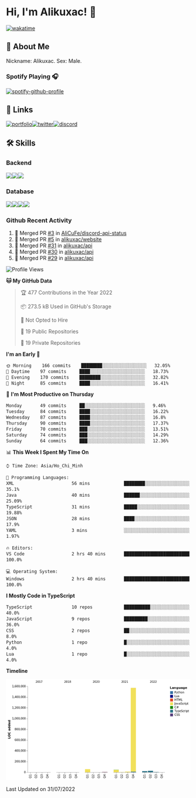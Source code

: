 # Hi, I'm Alikuxac! 👋
[![wakatime](https://wakatime.com/badge/user/f351a39f-05c3-4440-84c7-6444ba23d95e.svg)](https://wakatime.com/@alikuxac)
## 🚀 About Me
Nickname: Alikuxac.
Sex: Male.

### Spotify Playing 🎧
[![spotify-github-profile](https://spotify-github-profile.vercel.app/api/view?uid=1ug46od67cxvdqjx4zr7l33i4&cover_image=true&theme=natemoo-re&bar_color=53b14f&bar_color_cover=false)](https://open.spotify.com/user/1ug46od67cxvdqjx4zr7l33i4)

## 🔗 Links
[![portfolio][portfolio-badge]][website-link][![twitter][twitter-badge]][twitter-link][![discord][discord-badge]][discord-link]

## 🛠 Skills
<!---### Frontend--->

### Backend
[![](https://img.shields.io/badge/C%23-239120?style=for-the-badge&logo=c-sharp&logoColor=white)]()[![](https://img.shields.io/badge/JavaScript-F7DF1E?style=for-the-badge&logo=javascript&logoColor=black)]()[![](https://img.shields.io/badge/TypeScript-007ACC?style=for-the-badge&logo=typescript&logoColor=white)]()
### Database
[![](https://img.shields.io/badge/MySQL-00000F?style=for-the-badge&logo=mysql&logoColor=white)]()[![](https://img.shields.io/badge/MongoDB-4EA94B?style=for-the-badge&logo=mongodb&logoColor=white)]()[![](https://img.shields.io/badge/PostgreSQL-316192?style=for-the-badge&logo=postgresql&logoColor=white)]()[![](https://img.shields.io/badge/Redis-D82C20?style=for-the-badge&logo=RedislogoColor=white)]()
<!---### Tools--->

<!---### Framework--->

### Github Recent Activity
<!--START_SECTION:activity-->
1. 🎉 Merged PR [#3](https://github.com/AliCuFe/discord-api-status/pull/3) in [AliCuFe/discord-api-status](https://github.com/AliCuFe/discord-api-status)
2. 🎉 Merged PR [#5](https://github.com/alikuxac/website/pull/5) in [alikuxac/website](https://github.com/alikuxac/website)
3. 🎉 Merged PR [#31](https://github.com/alikuxac/api/pull/31) in [alikuxac/api](https://github.com/alikuxac/api)
4. 🎉 Merged PR [#30](https://github.com/alikuxac/api/pull/30) in [alikuxac/api](https://github.com/alikuxac/api)
5. 🎉 Merged PR [#29](https://github.com/alikuxac/api/pull/29) in [alikuxac/api](https://github.com/alikuxac/api)
<!--END_SECTION:activity-->

<!--START_SECTION:waka-->
![Profile Views](http://img.shields.io/badge/Profile%20Views-1-blue)

**🐱 My GitHub Data** 

> 🏆 477 Contributions in the Year 2022
 > 
> 📦 273.5 kB Used in GitHub's Storage 
 > 
> 🚫 Not Opted to Hire
 > 
> 📜 19 Public Repositories 
 > 
> 🔑 19 Private Repositories  
 > 
**I'm an Early 🐤** 

```text
🌞 Morning    166 commits    ████████░░░░░░░░░░░░░░░░░   32.05% 
🌆 Daytime    97 commits     ████░░░░░░░░░░░░░░░░░░░░░   18.73% 
🌃 Evening    170 commits    ████████░░░░░░░░░░░░░░░░░   32.82% 
🌙 Night      85 commits     ████░░░░░░░░░░░░░░░░░░░░░   16.41%

```
📅 **I'm Most Productive on Thursday** 

```text
Monday       49 commits     ██░░░░░░░░░░░░░░░░░░░░░░░   9.46% 
Tuesday      84 commits     ████░░░░░░░░░░░░░░░░░░░░░   16.22% 
Wednesday    87 commits     ████░░░░░░░░░░░░░░░░░░░░░   16.8% 
Thursday     90 commits     ████░░░░░░░░░░░░░░░░░░░░░   17.37% 
Friday       70 commits     ███░░░░░░░░░░░░░░░░░░░░░░   13.51% 
Saturday     74 commits     ███░░░░░░░░░░░░░░░░░░░░░░   14.29% 
Sunday       64 commits     ███░░░░░░░░░░░░░░░░░░░░░░   12.36%

```


📊 **This Week I Spent My Time On** 

```text
⌚︎ Time Zone: Asia/Ho_Chi_Minh

💬 Programming Languages: 
XML                      56 mins             ████████░░░░░░░░░░░░░░░░░   35.1% 
Java                     40 mins             ██████░░░░░░░░░░░░░░░░░░░   25.09% 
TypeScript               31 mins             █████░░░░░░░░░░░░░░░░░░░░   19.88% 
JSON                     28 mins             ████░░░░░░░░░░░░░░░░░░░░░   17.9% 
YAML                     3 mins              ░░░░░░░░░░░░░░░░░░░░░░░░░   1.97%

🔥 Editors: 
VS Code                  2 hrs 40 mins       █████████████████████████   100.0%

💻 Operating System: 
Windows                  2 hrs 40 mins       █████████████████████████   100.0%

```

**I Mostly Code in TypeScript** 

```text
TypeScript               10 repos            ██████████░░░░░░░░░░░░░░░   40.0% 
JavaScript               9 repos             █████████░░░░░░░░░░░░░░░░   36.0% 
CSS                      2 repos             ██░░░░░░░░░░░░░░░░░░░░░░░   8.0% 
Python                   1 repo              █░░░░░░░░░░░░░░░░░░░░░░░░   4.0% 
Lua                      1 repo              █░░░░░░░░░░░░░░░░░░░░░░░░   4.0%

```


**Timeline**

![Chart not found](https://raw.githubusercontent.com/alikuxac/alikuxac/master/charts/bar_graph.png) 


 Last Updated on 31/07/2022
<!--END_SECTION:waka-->

<!--- Link definition --->
[website-link]: https://alikuxac.xyz/
[twitter-link]: https://twitter.com/alikuxac
[discord-link]: https://discord.gg/8yfv46W
[kofi-link]: https://ko-fi.com/alikuxac
[Facebook]: https://www.facebook.com/anikuxac

[Instagram]: https://www.instagram.com/alikuxac/

<!--- Badgee Imag --->
[portfolio-badge]: https://img.shields.io/badge/my_portfolio-000?style=for-the-badge&logo=ko-fi&logoColor=white
[twitter-badge]: https://img.shields.io/badge/twitter-1DA1F2?style=for-the-badge&logo=twitter&logoColor=white
[discord-badge]: https://img.shields.io/badge/Discord-7289DA?style=for-the-badge&logo=discord&logoColor=white
